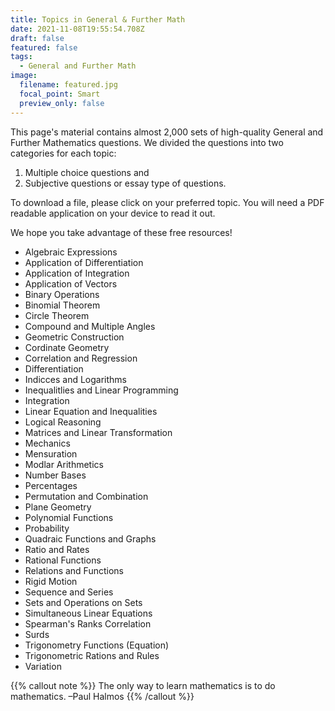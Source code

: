 ```yaml
---
title: Topics in General & Further Math
date: 2021-11-08T19:55:54.708Z
draft: false
featured: false
tags:
  - General and Further Math
image:
  filename: featured.jpg
  focal_point: Smart
  preview_only: false
---
```


This page's material contains almost 2,000 sets of high-quality General and Further Mathematics questions. We divided the questions into two categories for each topic: 

1. Multiple choice questions and
2. Subjective questions or essay type of questions.

To download a file, please click on your preferred topic. You will need a PDF readable application on your device to read it out.

We hope you take advantage of these free resources! 

- Algebraic Expressions
- Application of Differentiation
- Application of Integration
- Application of Vectors
- Binary Operations
- Binomial Theorem
- Circle Theorem
- Compound and Multiple Angles
- Geometric Construction
- Cordinate Geometry
- Correlation and Regression
- Differentiation
- Indicces and Logarithms
- Inequalitlies and Linear Programming
- Integration
- Linear Equation and Inequalities
- Logical Reasoning
- Matrices and Linear Transformation
- Mechanics
- Mensuration
- Modlar Arithmetics
- Number Bases
- Percentages
- Permutation and Combination
- Plane Geometry
- Polynomial Functions
- Probability
- Quadraic Functions and Graphs
- Ratio and Rates
- Rational Functions
- Relations and Functions
- Rigid Motion
- Sequence and Series
- Sets and Operations on Sets
- Simultaneous Linear Equations
- Spearman's Ranks Correlation
- Surds
- Trigonometry Functions (Equation)
- Trigonometric Rations and Rules
- Variation


{{% callout note %}}
The only way to learn mathematics is to do mathematics. –Paul Halmos
{{% /callout %}}